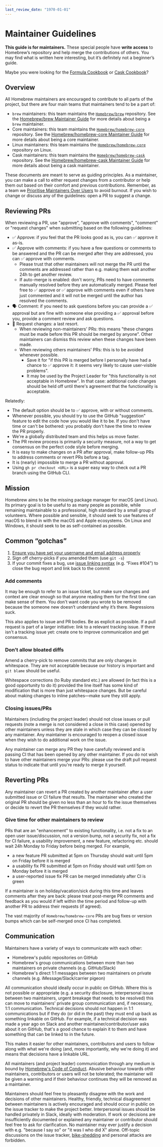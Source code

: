 ```yaml
---
last_review_date: "1970-01-01"
---
```


# Maintainer Guidelines

**This guide is for maintainers.** These special people have **write access** to Homebrew’s repository and help merge the contributions of others. You may find what is written here interesting, but it’s definitely not a beginner’s guide.

Maybe you were looking for the [Formula Cookbook](Formula-Cookbook.md) or [Cask Cookbook](Cask-Cookbook.md)?

## Overview

All Homebrew maintainers are encouraged to contribute to all parts of the project, but there are four main teams that maintainers tend to be a part of:

- `brew` maintainers: this team maintains the [`Homebrew/brew`](https://github.com/Homebrew/brew) repository. See the [Homebrew/brew Maintainer Guide](Homebrew-brew-Maintainer-Guide.md) for more details about being a `brew` maintainer.
- Core maintainers: this team maintains the [`Homebrew/homebrew-core`](https://github.com/Homebrew/homebrew-core) repository. See the [Homebrew/homebrew-core Maintainer Guide](Homebrew-homebrew-core-Maintainer-Guide.md) for more details about being a core maintainer.
- Linux maintainers: this team maintains the [`Homebrew/homebrew-core`](https://github.com/Homebrew/homebrew-core) repository on Linux.
- Cask maintainers: this team maintains the [`Homebrew/homebrew-cask`](https://github.com/Homebrew/homebrew-cask) repository. See the [Homebrew/homebrew-cask Maintainer Guide](Homebrew-homebrew-cask-Maintainer-Guide.md) for more details about being a cask maintainer.

These documents are meant to serve as guiding principles. As a maintainer, you can make a call to either request changes from a contributor or help them out based on their comfort and previous contributions. Remember, as a team we [Prioritise Maintainers Over Users](Maintainers-Avoiding-Burnout.md) to avoid burnout. If you wish to change or discuss any of the guidelines: open a PR to suggest a change.

## Reviewing PRs

When reviewing a PR, use "approve", "approve with comments", "comment" or "request changes" when submitting based on the following guidelines:

- ✅ Approve: if you feel that the PR looks good as is, you can ✅ approve it as-is.
- ✅ Approve with comments: if you have a few questions or comments to be answered and the PR can be merged after they are addressed, you can ✅ approve with comments.
  - Please trust that other maintainers will not merge the PR until the comments are addressed rather than e.g. making them wait another 24h to get another review.
  - If auto-merge is enabled: don't worry, PRs need to have comments manually resolved before they are automatically merged.
    Please feel free to ✅ approve or ✅ approve with comments even if others have just commented and it will not be merged until the author has resolved the comments.
- 🗣️ Comment: if you need to ask questions before you can provide a ✅ approval but are fine with someone else providing a ✅ approval before you, provide a comment review and ask questions.
- 🚫 Request changes: a last resort.
  - When reviewing non-maintainers' PRs: this means "these changes must be made before this PR should be merged by anyone".
    Other maintainers can dismiss this review when these changes have been made.
  - When reviewing others maintainers' PRs: this is to be avoided whenever possible.
    - Save it for "if this PR is merged before I personally have had a chance to ✅ approve it: it seems very likely to cause user-visible problems".
    - It may be used by the Project Leader for "this functionality is not acceptable in Homebrew".
      In that case: additional code changes should be held off until there's agreement that the functionality is acceptable.

Relatedly:

- The default option should be to ✅ approve, with or without comments.
- Whenever possible, you should try to use the GitHub "suggestion" feature to edit the code how you would like it to be.
  If you don't have time or can't be bothered: you probably don't have the time to review the PR properly.
- We're a globally distributed team and this helps us move faster.
- The PR review process is primarily a security measure, not a way to get consensus on the perfect code style before merging.
- It is easy to make changes on a PR after approval, make follow-up PRs to address comments or revert PRs before a tag.
- It is (nearly) impossible to merge a PR without approval.
- Using `gh pr checkout <URL>` is a super easy way to check out a PR branch using the GitHub CLI.

## Mission

Homebrew aims to be the missing package manager for macOS (and Linux). Its primary goal is to be useful to as many people as possible, while remaining maintainable to a professional, high standard by a small group of volunteers. Where possible and sensible, it should seek to use features of macOS to blend in with the macOS and Apple ecosystems. On Linux and Windows, it should seek to be as self-contained as possible.

## Common “gotchas”

1. [Ensure you have set your username and email address properly](https://help.github.com/articles/setting-your-email-in-git/)
2. Sign off cherry-picks if you amended them (use `git -s`)
3. If your commit fixes a bug, use [issue linking syntax](https://docs.github.com/en/issues/tracking-your-work-with-issues/linking-a-pull-request-to-an-issue) (e.g. “Fixes \#104”) to close the bug report and link back to the commit

### Add comments

It may be enough to refer to an issue ticket, but make sure changes and context are clear enough so that anyone reading them for the first time can make sense of them. You don't want code you wrote to be removed because the someone new doesn’t understand why it’s there. Regressions suck.

This also applies to issue and PR bodies. Be as explicit as possible. If a pull request is part of a larger initiative: link to a relevant tracking issue. If there isn't a tracking issue yet: create one to improve communication and get consensus.

### Don’t allow bloated diffs

Amend a cherry-pick to remove commits that are only changes in whitespace. They are not acceptable because our history is important and `git blame` should be useful.

Whitespace corrections (to Ruby standard etc.) are allowed (in fact this is a good opportunity to do it) provided the line itself has some kind of modification that is more than just whitespace changes. But be careful about making changes to inline patches—make sure they still apply.

### Closing issues/PRs

Maintainers (including the project leader) should not close issues or pull requests (note a merge is not considered a close in this case) opened by other maintainers unless they are stale in which case they can be closed by any maintainer. Any maintainer is encouraged to reopen a closed issue when they wish to do additional work on the issue.

Any maintainer can merge any PR they have carefully reviewed and is passing CI that has been opened by any other maintainer. If you do not wish to have other maintainers merge your PRs: please use the draft pull request status to indicate that until you're ready to merge it yourself.

## Reverting PRs

Any maintainer can revert a PR created by another maintainer after a user submitted issue or CI failure that results. The maintainer who created the original PR should be given no less than an hour to fix the issue themselves or decide to revert the PR themselves if they would rather.

### Give time for other maintainers to review

PRs that are an "enhancement" to existing functionality, i.e. not a fix to an open user issue/discussion, not a version bump, not a security fix, not a fix for CI failure, a usability improvement, a new feature, refactoring etc. should wait 24h Monday to Friday before being merged. For example,

- a new feature PR submitted at 5pm on Thursday should wait until 5pm on Friday before it is merged
- a usability fix PR submitted at 5pm on Friday should wait until 5pm on Monday before it is merged
- a user-reported issue fix PR can be merged immediately after CI is green

If a maintainer is on holiday/vacation/sick during this time and leaves comments after they are back: please treat post-merge PR comments and feedback as you would if left within the time period and follow-up with another PR to address their requests (if agreed).

The vast majority of `Homebrew/homebrew-core` PRs are bug fixes or version bumps which can be self-merged once CI has completed.

## Communication

Maintainers have a variety of ways to communicate with each other:

- Homebrew's public repositories on GitHub
- Homebrew's group communications between more than two maintainers on private channels (e.g. GitHub/Slack)
- Homebrew's direct 1:1 messages between two maintainers on private channels (e.g. iMessage/Slack/carrier pigeon)

All communication should ideally occur in public on GitHub. Where this is not possible or appropriate (e.g. a security disclosure, interpersonal issue between two maintainers, urgent breakage that needs to be resolved) this can move to maintainers' private group communication and, if necessary, 1:1 communication. Technical decisions should not happen in 1:1 communications but if they do (or did in the past) they must end up back as something linkable on GitHub. For example, if a technical decision was made a year ago on Slack and another maintainer/contributor/user asks about it on GitHub, that's a good chance to explain it to them and have something that can be linked to in the future.

This makes it easier for other maintainers, contributors and users to follow along with what we're doing (and, more importantly, why we're doing it) and means that decisions have a linkable URL.

All maintainers (and project leader) communication through any medium is bound by [Homebrew's Code of Conduct](https://github.com/Homebrew/.github/blob/HEAD/CODE_OF_CONDUCT.md#code-of-conduct). Abusive behaviour towards other maintainers, contributors or users will not be tolerated; the maintainer will be given a warning and if their behaviour continues they will be removed as a maintainer.

Maintainers should feel free to pleasantly disagree with the work and decisions of other maintainers. Healthy, friendly, technical disagreement between maintainers is actively encouraged and should occur in public on the issue tracker to make the project better. Interpersonal issues should be handled privately in Slack, ideally with moderation. If work or decisions are insufficiently documented or explained any maintainer or contributor should feel free to ask for clarification. No maintainer may ever justify a decision with e.g. "because I say so" or "it was I who did X" alone. Off-topic discussions on the issue tracker, [bike-shedding](https://en.wikipedia.org/wiki/Law_of_triviality) and personal attacks are forbidden.
